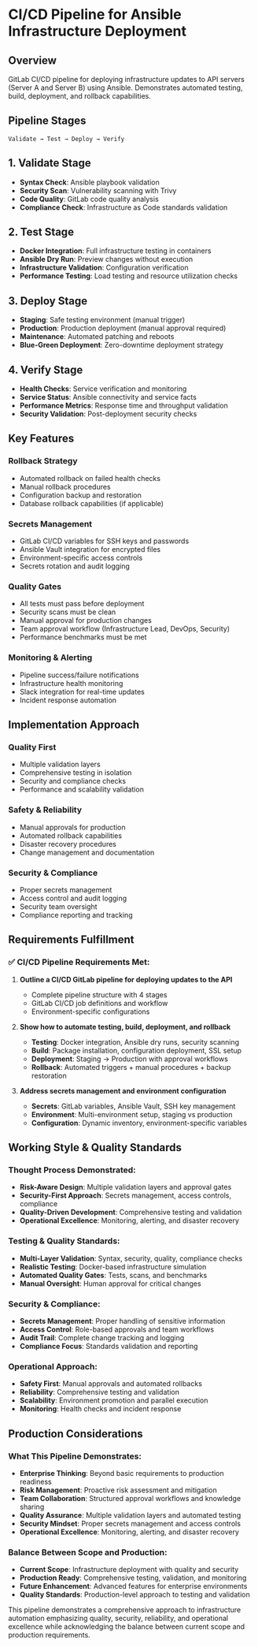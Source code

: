# CI/CD Pipeline for Ansible Infrastructure Deployment

## Overview
GitLab CI/CD pipeline for deploying infrastructure updates to API servers (Server A and Server B) using Ansible. Demonstrates automated testing, build, deployment, and rollback capabilities.

## Pipeline Stages

```
Validate → Test → Deploy → Verify
```

## 1. Validate Stage
- **Syntax Check**: Ansible playbook validation
- **Security Scan**: Vulnerability scanning with Trivy
- **Code Quality**: GitLab code quality analysis
- **Compliance Check**: Infrastructure as Code standards validation

## 2. Test Stage
- **Docker Integration**: Full infrastructure testing in containers
- **Ansible Dry Run**: Preview changes without execution
- **Infrastructure Validation**: Configuration verification
- **Performance Testing**: Load testing and resource utilization checks

## 3. Deploy Stage
- **Staging**: Safe testing environment (manual trigger)
- **Production**: Production deployment (manual approval required)
- **Maintenance**: Automated patching and reboots
- **Blue-Green Deployment**: Zero-downtime deployment strategy

## 4. Verify Stage
- **Health Checks**: Service verification and monitoring
- **Service Status**: Ansible connectivity and service facts
- **Performance Metrics**: Response time and throughput validation
- **Security Validation**: Post-deployment security checks

## Key Features

### Rollback Strategy
- Automated rollback on failed health checks
- Manual rollback procedures
- Configuration backup and restoration
- Database rollback capabilities (if applicable)

### Secrets Management
- GitLab CI/CD variables for SSH keys and passwords
- Ansible Vault integration for encrypted files
- Environment-specific access controls
- Secrets rotation and audit logging

### Quality Gates
- All tests must pass before deployment
- Security scans must be clean
- Manual approval for production changes
- Team approval workflow (Infrastructure Lead, DevOps, Security)
- Performance benchmarks must be met

### Monitoring & Alerting
- Pipeline success/failure notifications
- Infrastructure health monitoring
- Slack integration for real-time updates
- Incident response automation

## Implementation Approach

### Quality First
- Multiple validation layers
- Comprehensive testing in isolation
- Security and compliance checks
- Performance and scalability validation

### Safety & Reliability
- Manual approvals for production
- Automated rollback capabilities
- Disaster recovery procedures
- Change management and documentation

### Security & Compliance
- Proper secrets management
- Access control and audit logging
- Security team oversight
- Compliance reporting and tracking

## Requirements Fulfillment

### ✅ **CI/CD Pipeline Requirements Met:**

1. **Outline a CI/CD GitLab pipeline for deploying updates to the API**
   - Complete pipeline structure with 4 stages
   - GitLab CI/CD job definitions and workflow
   - Environment-specific configurations

2. **Show how to automate testing, build, deployment, and rollback**
   - **Testing**: Docker integration, Ansible dry runs, security scanning
   - **Build**: Package installation, configuration deployment, SSL setup
   - **Deployment**: Staging → Production with approval workflows
   - **Rollback**: Automated triggers + manual procedures + backup restoration

3. **Address secrets management and environment configuration**
   - **Secrets**: GitLab variables, Ansible Vault, SSH key management
   - **Environment**: Multi-environment setup, staging vs production
   - **Configuration**: Dynamic inventory, environment-specific variables

## Working Style & Quality Standards

### **Thought Process Demonstrated:**
- **Risk-Aware Design**: Multiple validation layers and approval gates
- **Security-First Approach**: Secrets management, access controls, compliance
- **Quality-Driven Development**: Comprehensive testing and validation
- **Operational Excellence**: Monitoring, alerting, and disaster recovery

### **Testing & Quality Standards:**
- **Multi-Layer Validation**: Syntax, security, quality, compliance checks
- **Realistic Testing**: Docker-based infrastructure simulation
- **Automated Quality Gates**: Tests, scans, and benchmarks
- **Manual Oversight**: Human approval for critical changes

### **Security & Compliance:**
- **Secrets Management**: Proper handling of sensitive information
- **Access Control**: Role-based approvals and team workflows
- **Audit Trail**: Complete change tracking and logging
- **Compliance Focus**: Standards validation and reporting

### **Operational Approach:**
- **Safety First**: Manual approvals and automated rollbacks
- **Reliability**: Comprehensive testing and validation
- **Scalability**: Environment promotion and parallel execution
- **Monitoring**: Health checks and incident response

## Production Considerations

### **What This Pipeline Demonstrates:**
- **Enterprise Thinking**: Beyond basic requirements to production readiness
- **Risk Management**: Proactive risk assessment and mitigation
- **Team Collaboration**: Structured approval workflows and knowledge sharing
- **Quality Assurance**: Multiple validation layers and automated testing
- **Security Mindset**: Proper secrets management and access controls
- **Operational Excellence**: Monitoring, alerting, and disaster recovery

### **Balance Between Scope and Production:**
- **Current Scope**: Infrastructure deployment with quality and security
- **Production Ready**: Comprehensive testing, validation, and monitoring
- **Future Enhancement**: Advanced features for enterprise environments
- **Quality Standards**: Production-level approach to testing and validation

This pipeline demonstrates a comprehensive approach to infrastructure automation emphasizing quality, security, reliability, and operational excellence while acknowledging the balance between current scope and production requirements. 